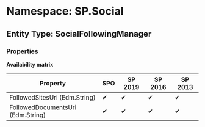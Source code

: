 # Namespace: SP.Social
## Entity Type: SocialFollowingManager

### Properties

**Availability matrix**

Property | SPO | SP 2019 | SP 2016 | SP 2013
----------|-----|---------|---------|--------
FollowedSitesUri (Edm.String) | ✔ | ✔ | ✔ | ✔
FollowedDocumentsUri (Edm.String) | ✔ | ✔ | ✔ | ✔

